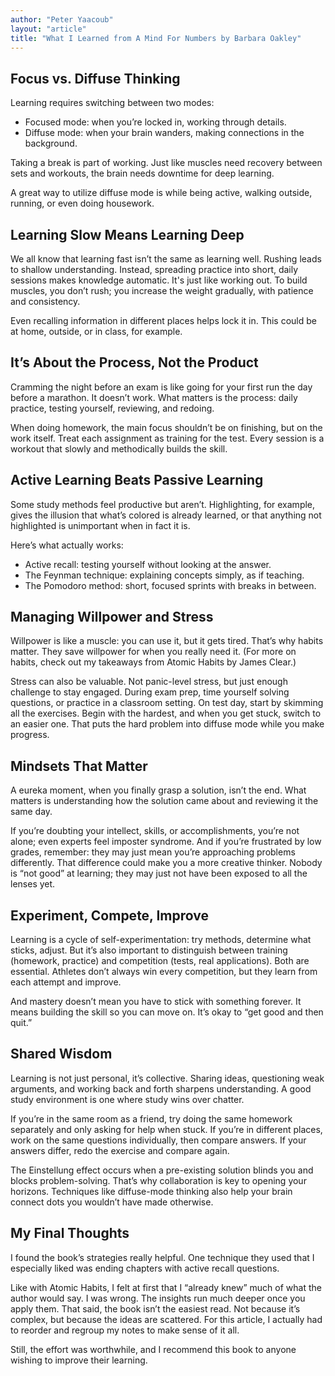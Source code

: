 ```yaml
---
author: "Peter Yaacoub"
layout: "article"
title: "What I Learned from A Mind For Numbers by Barbara Oakley"
---
```


## Focus vs. Diffuse Thinking  
  
Learning requires switching between two modes:  
  
* Focused mode: when you’re locked in, working through details.  
* Diffuse mode: when your brain wanders, making connections in the background.  
  
Taking a break is part of working. Just like muscles need recovery between sets and workouts, the brain needs downtime for deep learning.  
  
A great way to utilize diffuse mode is while being active, walking outside, running, or even doing housework.  
  
## Learning Slow Means Learning Deep  
  
We all know that learning fast isn’t the same as learning well. Rushing leads to shallow understanding. Instead, spreading practice into short, daily sessions makes knowledge automatic. It's just like working out. To build muscles, you don’t rush; you increase the weight gradually, with patience and consistency.  
  
Even recalling information in different places helps lock it in. This could be at home, outside, or in class, for example.  
  
## It’s About the Process, Not the Product  
  
Cramming the night before an exam is like going for your first run the day before a marathon. It doesn’t work. What matters is the process: daily practice, testing yourself, reviewing, and redoing.  
  
When doing homework, the main focus shouldn’t be on finishing, but on the work itself. Treat each assignment as training for the test. Every session is a workout that slowly and methodically builds the skill.  
  
## Active Learning Beats Passive Learning  
  
Some study methods feel productive but aren’t. Highlighting, for example, gives the illusion that what’s colored is already learned, or that anything not highlighted is unimportant when in fact it is.  
  
Here’s what actually works:  
  
* Active recall: testing yourself without looking at the answer.  
* The Feynman technique: explaining concepts simply, as if teaching.  
* The Pomodoro method: short, focused sprints with breaks in between.  
  
## Managing Willpower and Stress  
  
Willpower is like a muscle: you can use it, but it gets tired. That’s why habits matter. They save willpower for when you really need it. (For more on habits, check out my takeaways from Atomic Habits by James Clear.)  
  
Stress can also be valuable. Not panic-level stress, but just enough challenge to stay engaged. During exam prep, time yourself solving questions, or practice in a classroom setting. On test day, start by skimming all the exercises. Begin with the hardest, and when you get stuck, switch to an easier one. That puts the hard problem into diffuse mode while you make progress.  
  
## Mindsets That Matter  
  
A eureka moment, when you finally grasp a solution, isn’t the end. What matters is understanding how the solution came about and reviewing it the same day.  
  
If you’re doubting your intellect, skills, or accomplishments, you’re not alone; even experts feel imposter syndrome. And if you’re frustrated by low grades, remember: they may just mean you’re approaching problems differently. That difference could make you a more creative thinker. Nobody is “not good” at learning; they may just not have been exposed to all the lenses yet.  
  
## Experiment, Compete, Improve  
  
Learning is a cycle of self-experimentation: try methods, determine what sticks, adjust. But it’s also important to distinguish between training (homework, practice) and competition (tests, real applications). Both are essential. Athletes don’t always win every competition, but they learn from each attempt and improve.  
  
And mastery doesn’t mean you have to stick with something forever. It means building the skill so you can move on. It’s okay to “get good and then quit.”  
  
## Shared Wisdom  
  
Learning is not just personal, it’s collective. Sharing ideas, questioning weak arguments, and working back and forth sharpens understanding. A good study environment is one where study wins over chatter.  
  
If you’re in the same room as a friend, try doing the same homework separately and only asking for help when stuck. If you’re in different places, work on the same questions individually, then compare answers. If your answers differ, redo the exercise and compare again.  
  
The Einstellung effect occurs when a pre-existing solution blinds you and blocks problem-solving. That’s why collaboration is key to opening your horizons. Techniques like diffuse-mode thinking also help your brain connect dots you wouldn’t have made otherwise.  
  
## My Final Thoughts  
  
I found the book’s strategies really helpful. One technique they used that I especially liked was ending chapters with active recall questions.  
  
Like with Atomic Habits, I felt at first that I “already knew” much of what the author would say. I was wrong. The insights run much deeper once you apply them. That said, the book isn’t the easiest read. Not because it’s complex, but because the ideas are scattered. For this article, I actually had to reorder and regroup my notes to make sense of it all.  
  
Still, the effort was worthwhile, and I recommend this book to anyone wishing to improve their learning.